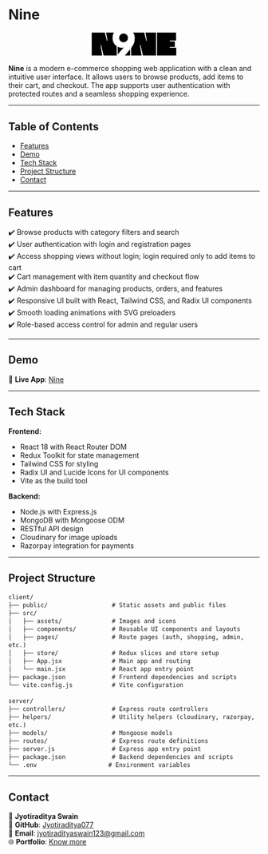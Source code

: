 # Nine

<p align="center">
  <img src="client/src/assets/logo.png" alt="Nine Logo" width="170px" />
</p>

**Nine** is a modern e-commerce shopping web application with a clean and intuitive user interface. It allows users to browse products, add items to their cart, and checkout. The app supports user authentication with protected routes and a seamless shopping experience.

---

## Table of Contents

- [Features](#features)
- [Demo](#demo)
- [Tech Stack](#tech-stack)
- [Project Structure](#project-structure)
- [Contact](#contact)

---

## Features

✔️ Browse products with category filters and search  
✔️ User authentication with login and registration pages  
✔️ Access shopping views without login; login required only to add items to cart  
✔️ Cart management with item quantity and checkout flow  
✔️ Admin dashboard for managing products, orders, and features  
✔️ Responsive UI built with React, Tailwind CSS, and Radix UI components  
✔️ Smooth loading animations with SVG preloaders  
✔️ Role-based access control for admin and regular users

---

## Demo

🔗 **Live App**: [Nine](https://n9ne.onrender.com)

---

## Tech Stack

**Frontend:**

- React 18 with React Router DOM
- Redux Toolkit for state management
- Tailwind CSS for styling
- Radix UI and Lucide Icons for UI components
- Vite as the build tool

**Backend:**

- Node.js with Express.js
- MongoDB with Mongoose ODM
- RESTful API design
- Cloudinary for image uploads
- Razorpay integration for payments

---

## Project Structure

```
client/
├── public/                  # Static assets and public files
├── src/
│   ├── assets/              # Images and icons
│   ├── components/          # Reusable UI components and layouts
│   ├── pages/               # Route pages (auth, shopping, admin, etc.)
│   ├── store/               # Redux slices and store setup
│   ├── App.jsx              # Main app and routing
│   └── main.jsx             # React app entry point
├── package.json             # Frontend dependencies and scripts
└── vite.config.js           # Vite configuration

server/
├── controllers/             # Express route controllers
├── helpers/                 # Utility helpers (cloudinary, razorpay, etc.)
├── models/                  # Mongoose models
├── routes/                  # Express route definitions
├── server.js                # Express app entry point
├── package.json             # Backend dependencies and scripts
└── .env                    # Environment variables

```

---

## Contact

👤 **Jyotiraditya Swain**  
📍 **GitHub**: [Jyotiraditya077](https://github.com/Jyotiraditya077)  
📧 **Email**: jyotiradityaswain123@gmail.com  
🌐 **Portfolio**: [Know more](https://jyotiradityaportfolio.netlify.app/)
